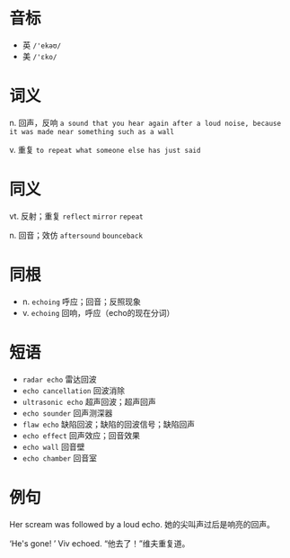 # 音标

- 英 `/'ekəʊ/`
- 美 `/'ɛko/`

# 词义

n. 回声，反响
`a sound that you hear again after a loud noise, because it was made near something such as a wall`

v. 重复
`to repeat what someone else has just said`

# 同义

vt. 反射；重复
`reflect` `mirror` `repeat`

n. 回音；效仿
`aftersound` `bounceback`

# 同根

- n. `echoing` 呼应；回音；反照现象
- v. `echoing` 回响，呼应（echo的现在分词）

# 短语

- `radar echo` 雷达回波
- `echo cancellation` 回波消除
- `ultrasonic echo` 超声回波；超声回声
- `echo sounder` 回声测深器
- `flaw echo` 缺陷回波；缺陷的回波信号；缺陷回声
- `echo effect` 回声效应；回音效果
- `echo wall` 回音壁
- `echo chamber` 回音室

# 例句

Her scream was followed by a loud echo.
她的尖叫声过后是响亮的回声。

‘He's gone! ’ Viv echoed.
“他去了！”维夫重复道。


